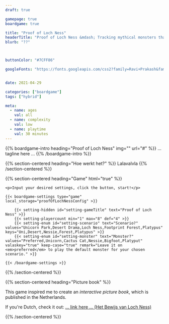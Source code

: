 ```yaml
--- 
draft: true

gamepage: true
boardgame: true

title: "Proof of Loch Ness"
headerTitle: "Proof of Loch Ness &mdash; Tracking mythical monsters that might not even exist"
blurb: "??"



buttonColor: "#7CFF86"

googleFonts: "https://fonts.googleapis.com/css2?family=Ravi+Prakash&family=Roboto+Condensed:ital,wght@0,400;0,700;1,400;1,700&display=swap"


date: 2021-04-29

categories: ["boardgame"]
tags: ["hybrid"]

meta:
  - name: ages
    val: all
  - name: complexity
    val: low
  - name: playtime
    val: 30 minutes
---
```


{{% boardgame-intro heading="Proof of Loch Ness" img="" url="#" %}}
... tagline here ...
{{% /boardgame-intro %}}

{{% section-centered heading="Hoe werkt het?" %}}
Lalavalvla
{{% /section-centered %}}

{{% section-centered heading="Game" html="true" %}}

	<p>Input your desired settings, click the button, start!</p>

	{{< boardgame-settings type="game" local_storage="proofOfLochNessConfig" >}}

		{{< setting-hidden id="setting-gameTitle" text="Proof of Loch Ness" >}}
		{{< setting-playercount min="1" max="8" def="4" >}}
		{{< setting-enum id="setting-scenario" text="Scenario?" values="Unicorn Park,Desert Drama,Loch Ness,Footprint Forest,Platypus" keys="Uni,Desert,Nessie,Forest,Platypus" >}}
		{{< setting-enum id="setting-monster" text="Monster?" values="Preferred,Unicorn,Cactus Cat,Nessie,Bigfoot,Platyput" valaskey="true" keep-case="true" remark="Leave it on <em>preferred</em> to play the default monster for your chosen scenario." >}}

	{{< /boardgame-settings >}}

{{% /section-centered %}}

{{% section-centered heading="Picture book" %}}

This game inspired me to create an _interactive picture book_, which is published in the Netherlands. 

If you're Dutch, check it out: <a href="#"> ... link here ... (Het Bewijs van Loch Ness)</a>

{{% /section-centered %}}